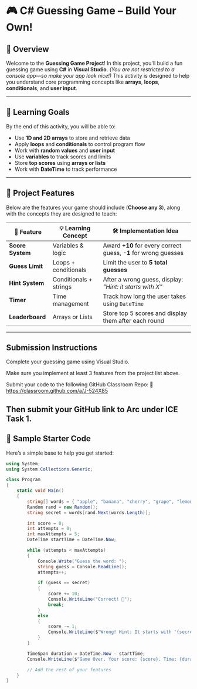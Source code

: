 # 🎮 C# Guessing Game – Build Your Own!

## 🧠 Overview
Welcome to the **Guessing Game Project**! In this project, you'll build a fun guessing game using **C#** in **Visual Studio**. *(You are not restricted to a console app—so make your app look nice!)* This activity is designed to help you understand core programming concepts like **arrays**, **loops**, **conditionals**, and **user input**. 

---

## 🎯 Learning Goals

By the end of this activity, you will be able to:

- Use **1D and 2D arrays** to store and retrieve data  
- Apply **loops** and **conditionals** to control program flow  
- Work with **random values** and **user input**  
- Use **variables** to track scores and limits  
- Store **top scores** using **arrays or lists**  
- Work with **DateTime** to track performance  

---

## 🚀 Project Features

Below are the features your game should include (**Choose any 3**), along with the concepts they are designed to teach:

| 🌟 Feature        | 💡 Learning Concept     | 🛠️ Implementation Idea                                           |
|------------------|-------------------------|------------------------------------------------------------------|
| **Score System** | Variables & logic       | Award **+10** for every correct guess, **-1** for wrong guesses |
| **Guess Limit**  | Loops + conditionals    | Limit the user to **5 total guesses**                           |
| **Hint System**  | Conditionals + strings  | After a wrong guess, display: *"Hint: it starts with X"*       |
| **Timer**        | Time management         | Track how long the user takes using `DateTime`                  |
| **Leaderboard**  | Arrays or Lists         | Store top 5 scores and display them after each round            |

---
## Submission Instructions
Complete your guessing game using Visual Studio.

Make sure you implement at least 3 features from the project list above.

Submit your code to the following GitHub Classroom Repo:
🔗 https://classroom.github.com/a/J-524X85

Then submit your GitHub link to Arc under ICE Task 1.
---
## 🧩 Sample Starter Code

Here’s a simple base to help you get started:

```csharp
using System;
using System.Collections.Generic;

class Program
{
    static void Main()
    {
        string[] words = { "apple", "banana", "cherry", "grape", "lemon" };
        Random rand = new Random();
        string secret = words[rand.Next(words.Length)];

        int score = 0;
        int attempts = 0;
        int maxAttempts = 5;
        DateTime startTime = DateTime.Now;

        while (attempts < maxAttempts)
        {
            Console.Write("Guess the word: ");
            string guess = Console.ReadLine();
            attempts++;

            if (guess == secret)
            {
                score += 10;
                Console.WriteLine("Correct! 🎉");
                break;
            }
            else
            {
                score -= 1;
                Console.WriteLine($"Wrong! Hint: It starts with '{secret[0]}'");
            }
        }

        TimeSpan duration = DateTime.Now - startTime;
        Console.WriteLine($"Game Over. Your score: {score}. Time: {duration.Seconds} seconds.");

        // Add the rest of your features
    }
}
